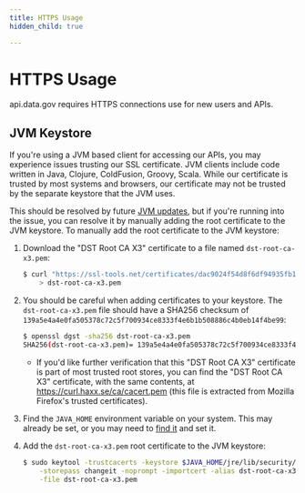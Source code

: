 ```yaml
---
title: HTTPS Usage
hidden_child: true

---
```


# HTTPS Usage

api.data.gov requires HTTPS connections use for new users and APIs.

## JVM Keystore

If you're using a JVM based client for accessing our APIs, you may experience issues trusting our SSL certificate. JVM clients include code written in Java, Clojure, ColdFusion, Groovy, Scala. While our certificate is trusted by most systems and browsers, our certificate may not be trusted by the separate keystore that the JVM uses.

This should be resolved by future [JVM updates](https://bugs.openjdk.java.net/browse/JDK-8154757), but if you're running into the issue, you can resolve it by manually adding the root certificate to the JVM keystore. To manually add the root certificate to the JVM keystore:

1. Download the "DST Root CA X3" certificate to a file named `dst-root-ca-x3.pem`:

   ```sh
   $ curl "https://ssl-tools.net/certificates/dac9024f54d8f6df94935fb1732638ca6ad77c13.pem" \
       > dst-root-ca-x3.pem
   ```

2. You should be careful when adding certificates to your keystore. The `dst-root-ca-x3.pem` file should have a SHA256 checksum of `139a5e4a4e0fa505378c72c5f700934ce8333f4e6b1b508886c4b0eb14f4be99`:

   ```sh
   $ openssl dgst -sha256 dst-root-ca-x3.pem
   SHA256(dst-root-ca-x3.pem)= 139a5e4a4e0fa505378c72c5f700934ce8333f4e6b1b508886c4b0eb14f4be99
   ```

     - If you'd like further verification that this "DST Root CA X3" certificate is part of most trusted root stores, you can find the "DST Root CA X3" certificate, with the same contents, at <https://curl.haxx.se/ca/cacert.pem> (this file is extracted from Mozilla Firefox's trusted certificates).
3. Find the `JAVA_HOME` environment variable on your system. This may already be set, or you may need to [find it](http://stackoverflow.com/a/20653441) and set it.
4. Add the `dst-root-ca-x3.pem` root certificate to the JVM keystore:

   ```sh
   $ sudo keytool -trustcacerts -keystore $JAVA_HOME/jre/lib/security/cacerts \
       -storepass changeit -noprompt -importcert -alias dst-root-ca-x3 \
       -file dst-root-ca-x3.pem
   ```
